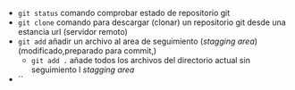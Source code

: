- `git status` comando comprobar estado de repositorio git
- `git clone` comando para descargar (clonar) un repositorio git desde una estancia url (servidor remoto)
- `git add` añadir un archivo al area de seguimiento (_stagging area_) (modificado,preparado para commit,)
    - `git add .` añade todos los archivos del directorio actual sin seguimiento l _stagging area_
- ``